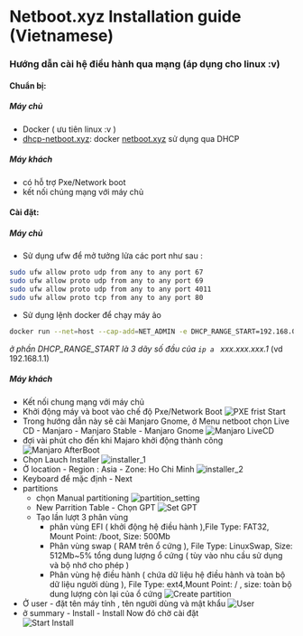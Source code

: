 # Netboot.xyz Installation guide (Vietnamese)


### Hướng dẫn cài hệ điều hành qua mạng (áp dụng cho linux :v)

#### Chuẩn bị:
#####  Máy chủ
- Docker ( ưu tiên linux :v )
- [dhcp-netboot.xyz](https://github.com/samdbmg/dhcp-netboot.xyz): docker [netboot.xyz](https://netboot.xyz) sử dụng qua DHCP

##### Máy khách
- có hỗ trợ Pxe/Network boot 
- kết nối chúng mạng với máy chủ

#### Cài đặt: 

##### Máy chủ
- Sử dụng ufw để mở tưởng lửa các port như sau :
```bash
sudo ufw allow proto udp from any to any port 67
sudo ufw allow proto udp from any to any port 69
sudo ufw allow proto udp from any to any port 4011
sudo ufw allow proto tcp from any to any port 80
```
- Sử dụng lệnh docker để chạy máy ảo 
```bash
docker run --net=host --cap-add=NET_ADMIN -e DHCP_RANGE_START=192.168.0.1 samdbmg/dhcp-netboot.xyz
``` 
*ở phần DHCP_RANGE_START là 3 dãy số đầu của `ip a ` xxx.xxx.xxx.1* (vd 192.168.1.1)

##### Máy khách
- Kết nối chung mạng với máy chủ 
- Khởi động máy và boot vào chế độ Pxe/Network Boot 
![PXE frist Start](image/pxe_frist_boot.png) 
- Trong hướng dẫn này sẽ cài Manjaro Gnome, ở Menu netboot chọn Live CD - Manjaro - Manjaro Stable - Manjaro Gnome
![Manjaro LiveCD](./image/in_live_cd.png) 
- đợi vài phút cho đến khi Majaro khởi động thành công 
![Manjaro AfterBoot](./image/Majaro_boot.png) 
- Chọn Lauch Installer 
![installer_1](./image/installer_1.png) 
- Ở location - Region : Asia - Zone: Ho Chi Minh
![installer_2](./image/installer_2.png) 
- Keyboard để mặc định - Next 
- partitions 
  - chọn Manual partitioning 
  ![partition_setting](./image/installer_3_1.png)
  - New Parrition Table - Chọn GPT 
  ![Set GPT](./image/installer_3_2.png)
  - Tạo lần lượt 3 phân vùng
    - phân vùng EFI ( khởi động hệ điều hành ),File Type: FAT32, Mount Point: /boot, Size: 500Mb 
    - Phân vùng swap ( RAM trên ổ cứng ), File Type: LinuxSwap, Size: 512Mb~5% tổng dung lượng ổ cứng  ( tùy vào nhu cầu sử dụng và bộ nhớ cho phép )
    - Phân vùng hệ điều hành ( chứa dữ liệu hệ điều hành và toàn bộ dữ liệu người dùng ), File Type: ext4,Mount Point: / , size: toàn bộ dung lượng còn lại của ổ cứng
    ![Create partition](./image/installer_3_3.png) 
- Ở user - đặt tên máy tính , tên người dùng và mật khẩu 
![User](./image/installer_4.png) 
- ở summary - Install - Install Now đó chờ cài đặt  
![Start Install](./image/installer_5.png) 


